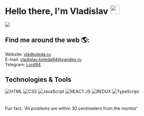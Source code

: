# Hello there, I'm Vladislav <img src='http://vladkoleda.ru/img/git/git__hello.gif' width='30'>



<img src='http://vladkoleda.ru/img/git/git__banner.jpg'>

## Find me around the web 🌎:
Website: [vladkoleda.ru](http://vladkoleda.ru/) </br>
E-mail: vladislav.koleda94@yandex.ru </br>
Telegram: [Lnrd94](https://t.me/Lnrd94)

## Technologies & Tools
![HTML](https://img.shields.io/badge/-HTML-3C287D?style=for-the-badget&logo=html5)
![CSS](https://img.shields.io/badge/-CSS-3C287D?style=for-the-badget&logo=css3)
![JavaScript](https://img.shields.io/badge/-JAVASCRIPT-3C287D?style=for-the-badget&logo=JavaScript)
![REACT.JS](https://img.shields.io/badge/-REACT-3C287D?style=for-the-badget&logo=html5)
![REDUX](https://img.shields.io/badge/-REDUX-3C287D?style=for-the-badget&logo=Redux)
![TypeScript](https://img.shields.io/badge/-TYPESCRIPT-3C287D?style=for-the-badget&logo=TypeScript)



#
Fun fact: 'All problems are within 30 centimeters from the monitor' </br>
